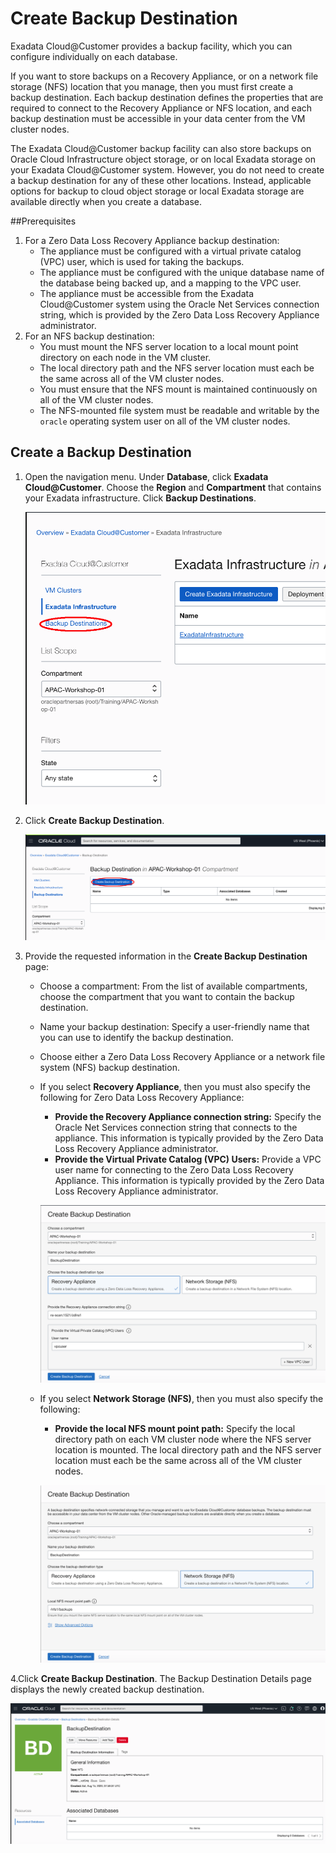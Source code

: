 # Create Backup Destination

Exadata Cloud@Customer provides a backup facility, which you can configure individually on each database. 

If you want to store backups on a Recovery Appliance, or on a network file storage (NFS) location that you manage, then you must first create a backup destination. Each backup destination defines the properties that are required to connect to the Recovery Appliance or NFS location, and each backup destination must be accessible in your data center from the VM cluster nodes.

The Exadata Cloud@Customer backup facility can also store backups on Oracle Cloud Infrastructure object storage, or on local Exadata storage on your Exadata Cloud@Customer system. However, you do not need to create a backup destination for any of these other locations. Instead, applicable options for backup to cloud object storage or local Exadata storage are available directly when you create a database.

##Prerequisites

1. For a Zero Data Loss Recovery Appliance backup destination:
   - The appliance must be configured with a virtual private catalog (VPC) user, which is used for taking the backups.
   - The appliance must be configured with the unique database name of the database being backed up, and a mapping to the VPC user.
   - The appliance must be accessible from the Exadata Cloud@Customer system using the Oracle Net Services connection string, which is provided by the Zero Data Loss Recovery Appliance administrator.
2. For an NFS backup destination:
   - You must mount the NFS server location to a local mount point directory on each node in the VM cluster.
   - The local directory path and the NFS server location must each be the same across all of the VM cluster nodes.
   - You must ensure that the NFS mount is maintained continuously on all of the VM cluster nodes.
   - The NFS-mounted file system must be readable and writable by the `oracle` operating system user on all of the VM cluster nodes.

## Create a Backup Destination

1. Open the navigation menu. Under **Database**, click **Exadata Cloud@Customer**. Choose the **Region** and **Compartment** that contains your Exadata infrastructure. Click **Backup Destinations**.

   ![image-20200815154523644](images/image-20200815154523644.png)

2. Click **Create Backup Destination**.

   ![image-20200815154709140](images/image-20200815154709140.png)

3. Provide the requested information in the **Create Backup Destination** page:

   - Choose a compartment: From the list of available compartments, choose the compartment that you want to contain the backup destination.
   - Name your backup destination: Specify a user-friendly name that you can use to identify the backup destination. 
   - Choose either a Zero Data Loss Recovery Appliance or a network file system (NFS) backup destination.
   - If you select **Recovery Appliance**, then you must also specify the following for Zero Data Loss Recovery Appliance:
     - **Provide the Recovery Appliance connection string:** Specify the Oracle Net Services connection string that connects to the appliance. This information is typically provided by the Zero Data Loss Recovery Appliance administrator.
     - **Provide the Virtual Private Catalog (VPC) Users:** Provide a VPC user name for connecting to the Zero Data Loss Recovery Appliance. This information is typically provided by the Zero Data Loss Recovery Appliance administrator.

      ![image-20200818101011975](images/image-20200818101011975.png)

   - If you select **Network Storage (NFS)**, then you must also specify the following:
     - **Provide the local NFS mount point path:** Specify the local directory path on each VM cluster node where the NFS server location is mounted. The local directory path and the NFS server location must each be the same across all of the VM cluster nodes. 

      ![image-20200815155822578](images/image-20200815155822578.png)


4.Click **Create Backup Destination**. The Backup Destination Details page displays the newly created backup destination.

![image-20200815160009501](images/image-20200815160009501.png)


